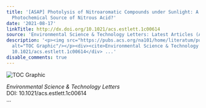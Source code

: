 ```yaml
---
title: '[ASAP] Photolysis of Nitroaromatic Compounds under Sunlight: A Possible Daytime
  Photochemical Source of Nitrous Acid?'
date: '2021-08-17'
linkTitle: http://dx.doi.org/10.1021/acs.estlett.1c00614
source: 'Environmental Science & Technology Letters: Latest Articles (ACS Publications)'
description: '<p><img src="https://pubs.acs.org/na101/home/literatum/publisher/achs/journals/content/estlcu/0/estlcu.ahead-of-print/acs.estlett.1c00614/20210817/images/medium/ez1c00614_0003.gif"
  alt="TOC Graphic"/></p><div><cite>Environmental Science & Technology Letters</cite></div><div>DOI:
  10.1021/acs.estlett.1c00614</div> ...'
disable_comments: true
---
```

<p><img src="https://pubs.acs.org/na101/home/literatum/publisher/achs/journals/content/estlcu/0/estlcu.ahead-of-print/acs.estlett.1c00614/20210817/images/medium/ez1c00614_0003.gif" alt="TOC Graphic"/></p><div><cite>Environmental Science & Technology Letters</cite></div><div>DOI: 10.1021/acs.estlett.1c00614</div> ...